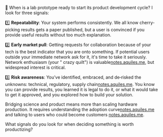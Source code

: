 🧪 When is a lab prototype ready to start its product development cycle? I look for three signals:

1️⃣ **Repeatability**: Your system performs consistently. We all know cherry-picking results gets a paper published, but a user is convinced if you provide useful results without too much explanation. 

2️⃣ **Early market pull**: Getting requests for collaboration because of your tech is the best indicator that you are onto something. If potential users outside your immediate network ask for it, it's time to take it seriously. Network enthusiasm (your " crazy quilt") is valuable[notes.aquiles.me](https://notes.aquiles.me/crazy_quilt_around_a_product/#:~:text=In%20principle%2C%20when%20launching%20new,resources%20is%20in%20your%20network), but widespread interest is critical.

3️⃣ **Risk awareness**: You’ve identified, embraced, and de‑risked the unknowns: technical, regulatory, supply chain[notes.aquiles.me](https://notes.aquiles.me/difference_between_risk_and_uncertainty/#:~:text=The%20difference%20between%20risk%20and,Knight%20%282002). You know you can provide results, you learned it is legal to do it, or what it would take to get it approved, and you explored how to build your solution. 

Bridging science and product means more than scaling hardware production. It requires understanding the adoption curve[notes.aquiles.me](https://notes.aquiles.me/crossing_the_chasm/#:~:text=The%20adoption%20curve%20has%20a,majority%20users%20from%20early%20adopters) and talking to users who could become customers [notes.aquiles.me](https://notes.aquiles.me/customer_development/#:~:text=1,out%20and%20talking%20to%20people). 

What signals do you look for when deciding something is worth productizing? 